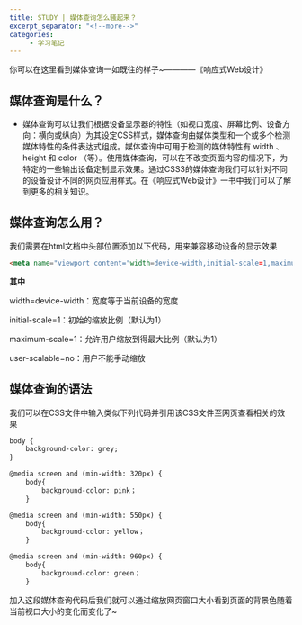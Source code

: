 ```yaml
---
title: STUDY | 媒体查询怎么骚起来？
excerpt_separator: "<!--more-->"
categories:
     - 学习笔记
---
```


你可以在这里看到媒体查询一如既往的样子~————《响应式Web设计》
<!--more-->

## 媒体查询是什么？

- 媒体查询可以让我们根据设备显示器的特性（如视口宽度、屏幕比例、设备方向：横向或纵向）为其设定CSS样式，媒体查询由媒体类型和一个或多个检测媒体特性的条件表达式组成。媒体查询中可用于检测的媒体特性有 width 、 height 和 color （等）。使用媒体查询，可以在不改变页面内容的情况下，为特定的一些输出设备定制显示效果。通过CSS3的媒体查询我们可以针对不同的设备设计不同的网页应用样式。在《响应式Web设计》一书中我们可以了解到更多的相关知识。

## 媒体查询怎么用？

我们需要在html文档中头部位置添加以下代码，用来兼容移动设备的显示效果

```markdown
<meta name="viewport content="width=device-width,initial-scale=1,maximum-scale=1,user-scalable=no"/>
```

**其中**

width=device-width：宽度等于当前设备的宽度

initial-scale=1：初始的缩放比例（默认为1）

maximum-scale=1：允许用户缩放到得最大比例（默认为1）

user-scalable=no：用户不能手动缩放

## 媒体查询的语法

我们可以在CSS文件中输入类似下列代码并引用该CSS文件至网页查看相关的效果

```markdown
body {
    background-color: grey;
}

@media screen and (min-width: 320px) {
    body{
        background-color: pink；
    }

@media screen and (min-width: 550px) {
    body{
        background-color: yellow；
    }

@media screen and (min-width: 960px) {
    body{
        background-color: green；
    }
```

加入这段媒体查询代码后我们就可以通过缩放网页窗口大小看到页面的背景色随着当前视口大小的变化而变化了~